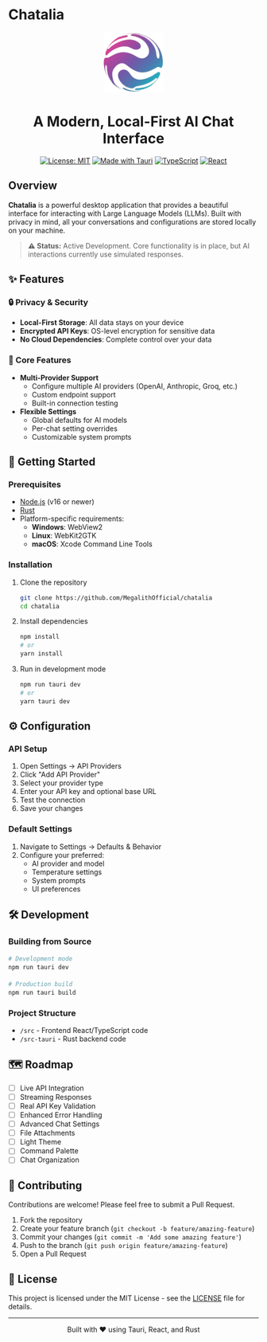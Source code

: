 # Chatalia

<div align="center">
  <img src="./src/assets/logo.png" alt="Chatalia Logo" width="120" height="120"/>
  
  <h1>A Modern, Local-First AI Chat Interface</h1>
  
  [![License: MIT](https://img.shields.io/badge/License-MIT-yellow.svg)](https://opensource.org/licenses/MIT)
  [![Made with Tauri](https://img.shields.io/badge/Made%20with-Tauri-blueviolet)](https://tauri.app)
  [![TypeScript](https://img.shields.io/badge/TypeScript-007ACC?logo=typescript&logoColor=white)](https://www.typescriptlang.org/)
  [![React](https://img.shields.io/badge/React-20232A?logo=react&logoColor=61DAFB)](https://reactjs.org/)
</div>

## Overview

**Chatalia** is a powerful desktop application that provides a beautiful interface for interacting with Large Language Models (LLMs). Built with privacy in mind, all your conversations and configurations are stored locally on your machine.

> **⚠️ Status:** Active Development. Core functionality is in place, but AI interactions currently use simulated responses.

## ✨ Features

### 🔒 Privacy & Security
- **Local-First Storage**: All data stays on your device
- **Encrypted API Keys**: OS-level encryption for sensitive data
- **No Cloud Dependencies**: Complete control over your data

### 🎯 Core Features
- **Multi-Provider Support**
  - Configure multiple AI providers (OpenAI, Anthropic, Groq, etc.)
  - Custom endpoint support
  - Built-in connection testing
- **Flexible Settings**
  - Global defaults for AI models
  - Per-chat setting overrides
  - Customizable system prompts

## 🚀 Getting Started

### Prerequisites

- [Node.js](https://nodejs.org/) (v16 or newer)
- [Rust](https://www.rust-lang.org/tools/install)
- Platform-specific requirements:
  - **Windows**: WebView2
  - **Linux**: WebKit2GTK
  - **macOS**: Xcode Command Line Tools

### Installation

1. Clone the repository
   ```bash
   git clone https://github.com/MegalithOfficial/chatalia
   cd chatalia
   ```

2. Install dependencies
   ```bash
   npm install
   # or
   yarn install
   ```

3. Run in development mode
   ```bash
   npm run tauri dev
   # or
   yarn tauri dev
   ```

## ⚙️ Configuration

### API Setup

1. Open Settings → API Providers
2. Click "Add API Provider"
3. Select your provider type
4. Enter your API key and optional base URL
5. Test the connection
6. Save your changes

### Default Settings

1. Navigate to Settings → Defaults & Behavior
2. Configure your preferred:
   - AI provider and model
   - Temperature settings
   - System prompts
   - UI preferences

## 🛠️ Development

### Building from Source

```bash
# Development mode
npm run tauri dev

# Production build
npm run tauri build
```

### Project Structure

- `/src` - Frontend React/TypeScript code
- `/src-tauri` - Rust backend code

## 🗺️ Roadmap

- [ ] Live API Integration
- [ ] Streaming Responses
- [ ] Real API Key Validation
- [ ] Enhanced Error Handling
- [ ] Advanced Chat Settings
- [ ] File Attachments
- [ ] Light Theme
- [ ] Command Palette
- [ ] Chat Organization

## 🤝 Contributing

Contributions are welcome! Please feel free to submit a Pull Request.

1. Fork the repository
2. Create your feature branch (`git checkout -b feature/amazing-feature`)
3. Commit your changes (`git commit -m 'Add some amazing feature'`)
4. Push to the branch (`git push origin feature/amazing-feature`)
5. Open a Pull Request

## 📄 License

This project is licensed under the MIT License - see the [LICENSE](LICENSE) file for details.

---

<div align="center">
  <p>Built with ❤️ using Tauri, React, and Rust</p>
</div>